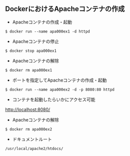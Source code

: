 ## DockerにおけるApacheコンテナの作成

- Apacheコンテナの作成・起動
```console
$ docker run --name apa000ex1 -d httpd
```
- Apacheコンテナの停止
```conole
$ docker stop apa000ex1
```

- Apacheコンテナの解除
```conole
$ docker rm apa000ex1
```

- ポートを指定してApacheコンテナの作成・起動
```conole
$ docker run --name apa000ex2 -d -p 8080:80 httpd
```

- コンテナを起動したらいかにアクセス可能

[http://localhost:8080/](http://localhost:8080/)

- Apacheコンテナの解除
```conole
$ docker rm apa000ex2
```

- ドキュメントルート
```
/usr/local/apache2/htdocs/
```